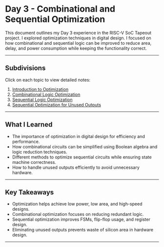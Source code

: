 # Day 3 - Combinational and Sequential Optimization

This document outlines my Day 3 experience in the RISC-V SoC Tapeout project. I explored optimization techniques in digital design. I focused on how combinational and sequential logic can be improved to reduce area, delay, and power consumption while keeping the functionality correct.

---

## Subdivisions

Click on each topic to view detailed notes:

1. [Introduction to Optimization](./Intro_to_Optimization/README.md)  
2. [Combinational Logic Optimization](./Combinational_Logic_Optimization/README.md)  
3. [Sequential Logic Optimization](./Sequential_Logic_Optimization/README.md)  
4. [Sequential Optimization for Unused Outputs](./Sequential_Optimization_for_Unused_Outputs/README.md)  

---

## What I Learned

- The importance of optimization in digital design for efficiency and performance.  
- How combinational circuits can be simplified using Boolean algebra and logic reduction techniques.  
- Different methods to optimize sequential circuits while ensuring state machine correctness.  
- How to handle unused outputs efficiently to avoid unnecessary hardware.  

---

## Key Takeaways

- Optimization helps achieve low power, low area, and high-speed designs.  
- Combinational optimization focuses on reducing redundant logic.  
- Sequential optimization improves FSMs, flip-flop usage, and register design.  
- Eliminating unused outputs prevents waste of silicon area in hardware design.  

---
